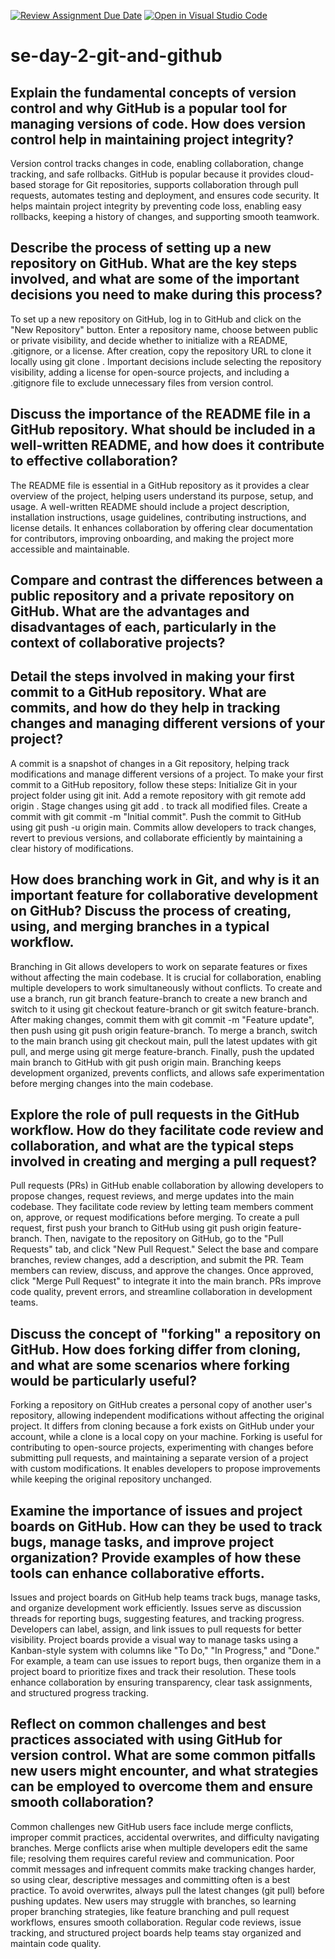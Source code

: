 [![Review Assignment Due Date](https://classroom.github.com/assets/deadline-readme-button-22041afd0340ce965d47ae6ef1cefeee28c7c493a6346c4f15d667ab976d596c.svg)](https://classroom.github.com/a/8wgCKhpZ)
[![Open in Visual Studio Code](https://classroom.github.com/assets/open-in-vscode-2e0aaae1b6195c2367325f4f02e2d04e9abb55f0b24a779b69b11b9e10269abc.svg)](https://classroom.github.com/online_ide?assignment_repo_id=18481560&assignment_repo_type=AssignmentRepo)
# se-day-2-git-and-github
## Explain the fundamental concepts of version control and why GitHub is a popular tool for managing versions of code. How does version control help in maintaining project integrity?

Version control tracks changes in code, enabling collaboration, change tracking, and safe rollbacks. GitHub is popular because it provides cloud-based storage for Git repositories, supports collaboration through pull requests, automates testing and deployment, and ensures code security. It helps maintain project integrity by preventing code loss, enabling easy rollbacks, keeping a history of changes, and supporting smooth teamwork.

## Describe the process of setting up a new repository on GitHub. What are the key steps involved, and what are some of the important decisions you need to make during this process?

To set up a new repository on GitHub, log in to GitHub and click on the "New Repository" button. Enter a repository name, choose between public or private visibility, and decide whether to initialize with a README, .gitignore, or a license. After creation, copy the repository URL to clone it locally using git clone <repo-url>. Important decisions include selecting the repository visibility, adding a license for open-source projects, and including a .gitignore file to exclude unnecessary files from version control.

## Discuss the importance of the README file in a GitHub repository. What should be included in a well-written README, and how does it contribute to effective collaboration?

The README file is essential in a GitHub repository as it provides a clear overview of the project, helping users understand its purpose, setup, and usage. A well-written README should include a project description, installation instructions, usage guidelines, contributing instructions, and license details. It enhances collaboration by offering clear documentation for contributors, improving onboarding, and making the project more accessible and maintainable.
## Compare and contrast the differences between a public repository and a private repository on GitHub. What are the advantages and disadvantages of each, particularly in the context of collaborative projects?

## Detail the steps involved in making your first commit to a GitHub repository. What are commits, and how do they help in tracking changes and managing different versions of your project?
A commit is a snapshot of changes in a Git repository, helping track modifications and manage different versions of a project. To make your first commit to a GitHub repository, follow these steps:
Initialize Git in your project folder using git init.
Add a remote repository with git remote add origin <repo-url>.
Stage changes using git add . to track all modified files.
Create a commit with git commit -m "Initial commit".
Push the commit to GitHub using git push -u origin main.
Commits allow developers to track changes, revert to previous versions, and collaborate efficiently by maintaining a clear history of modifications.

## How does branching work in Git, and why is it an important feature for collaborative development on GitHub? Discuss the process of creating, using, and merging branches in a typical workflow.

Branching in Git allows developers to work on separate features or fixes without affecting the main codebase. It is crucial for collaboration, enabling multiple developers to work simultaneously without conflicts.
To create and use a branch, run git branch feature-branch to create a new branch and switch to it using git checkout feature-branch or git switch feature-branch. After making changes, commit them with git commit -m "Feature update", then push using git push origin feature-branch.
To merge a branch, switch to the main branch using git checkout main, pull the latest updates with git pull, and merge using git merge feature-branch. Finally, push the updated main branch to GitHub with git push origin main. Branching keeps development organized, prevents conflicts, and allows safe experimentation before merging changes into the main codebase.

## Explore the role of pull requests in the GitHub workflow. How do they facilitate code review and collaboration, and what are the typical steps involved in creating and merging a pull request?

Pull requests (PRs) in GitHub enable collaboration by allowing developers to propose changes, request reviews, and merge updates into the main codebase. They facilitate code review by letting team members comment on, approve, or request modifications before merging.
To create a pull request, first push your branch to GitHub using git push origin feature-branch. Then, navigate to the repository on GitHub, go to the "Pull Requests" tab, and click "New Pull Request." Select the base and compare branches, review changes, add a description, and submit the PR. Team members can review, discuss, and approve the changes. Once approved, click "Merge Pull Request" to integrate it into the main branch. PRs improve code quality, prevent errors, and streamline collaboration in development teams.

## Discuss the concept of "forking" a repository on GitHub. How does forking differ from cloning, and what are some scenarios where forking would be particularly useful?

Forking a repository on GitHub creates a personal copy of another user's repository, allowing independent modifications without affecting the original project. It differs from cloning because a fork exists on GitHub under your account, while a clone is a local copy on your machine.
Forking is useful for contributing to open-source projects, experimenting with changes before submitting pull requests, and maintaining a separate version of a project with custom modifications. It enables developers to propose improvements while keeping the original repository unchanged.

## Examine the importance of issues and project boards on GitHub. How can they be used to track bugs, manage tasks, and improve project organization? Provide examples of how these tools can enhance collaborative efforts.

Issues and project boards on GitHub help teams track bugs, manage tasks, and organize development work efficiently. Issues serve as discussion threads for reporting bugs, suggesting features, and tracking progress. Developers can label, assign, and link issues to pull requests for better visibility.
Project boards provide a visual way to manage tasks using a Kanban-style system with columns like "To Do," "In Progress," and "Done." For example, a team can use issues to report bugs, then organize them in a project board to prioritize fixes and track their resolution. These tools enhance collaboration by ensuring transparency, clear task assignments, and structured progress tracking.

## Reflect on common challenges and best practices associated with using GitHub for version control. What are some common pitfalls new users might encounter, and what strategies can be employed to overcome them and ensure smooth collaboration?

Common challenges new GitHub users face include merge conflicts, improper commit practices, accidental overwrites, and difficulty navigating branches. Merge conflicts arise when multiple developers edit the same file; resolving them requires careful review and communication. Poor commit messages and infrequent commits make tracking changes harder, so using clear, descriptive messages and committing often is a best practice.
To avoid overwrites, always pull the latest changes (git pull) before pushing updates. New users may struggle with branches, so learning proper branching strategies, like feature branching and pull request workflows, ensures smooth collaboration. Regular code reviews, issue tracking, and structured project boards help teams stay organized and maintain code quality.
